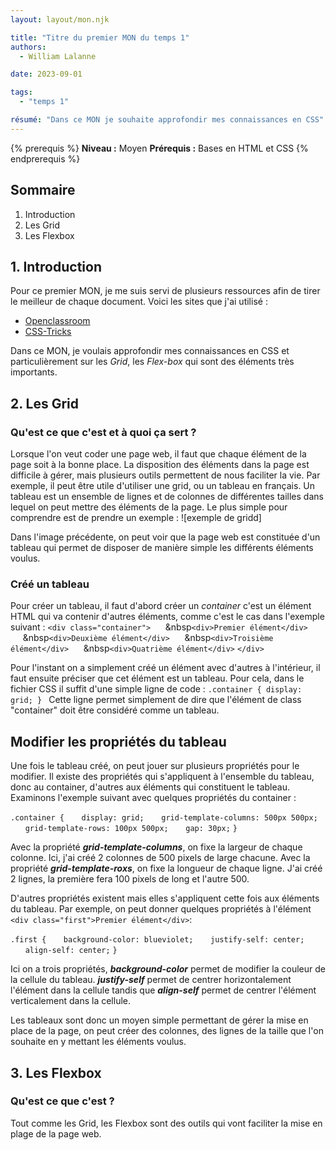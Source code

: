 ```yaml
---
layout: layout/mon.njk

title: "Titre du premier MON du temps 1"
authors:
  - William Lalanne

date: 2023-09-01

tags: 
  - "temps 1"

résumé: "Dans ce MON je souhaite approfondir mes connaissances en CSS"
---
```


{% prerequis %}
**Niveau :** Moyen
**Prérequis :** Bases en HTML et CSS
{% endprerequis %}

## Sommaire

1. Introduction
2. Les Grid 
3. Les Flexbox


## 1. Introduction
Pour ce premier MON, je me suis servi de plusieurs ressources afin de tirer le meilleur de chaque document. Voici les sites que j'ai utilisé : 
- [Openclassroom](https://openclassrooms.com/fr/courses/5295881-create-web-page-layouts-with-css/5341491-set-media-queries-for-different-devices)
- [CSS-Tricks](https://css-tricks.com/snippets/css/complete-guide-grid/)

Dans ce MON, je voulais approfondir mes connaissances en CSS et particulièrement sur les *Grid*, les *Flex-box* qui sont des éléments très importants.



## 2. Les Grid
### Qu'est ce que c'est et à quoi ça sert ? 
Lorsque l'on veut coder une page web, il faut que chaque élément de la page soit à la bonne place. La disposition des éléments dans la page est difficile à gérer, mais plusieurs outils permettent de nous faciliter la vie. Par exemple, il peut être utile d'utiliser une grid, ou un tableau en français. Un tableau est un ensemble de lignes et de colonnes de différentes tailles dans lequel on peut mettre des éléments de la page. 
Le plus simple pour comprendre est de prendre un exemple :
![exemple de gridd]

Dans l'image précédente, on peut voir que la page web est constituée d'un tableau qui permet de disposer de manière simple les différents éléments voulus. 


### Créé un tableau
Pour créer un tableau, il faut d'abord créer un *container* c'est un élément HTML qui va contenir d'autres éléments, comme c'est le cas dans l'exemple suivant : 
`<div class="container">`
&nbsp;&nbsp;&nbsp;&nbsp;&nbsp;&nbsp`<div>Premier élément</div>`
&nbsp;&nbsp;&nbsp;&nbsp;&nbsp;&nbsp`<div>Deuxième élément</div>`
&nbsp;&nbsp;&nbsp;&nbsp;&nbsp;&nbsp`<div>Troisième élément</div>`
&nbsp;&nbsp;&nbsp;&nbsp;&nbsp;&nbsp`<div>Quatrième élément</div>`
`</div>`


Pour l'instant on a simplement créé un élément avec d'autres à l'intérieur, il faut ensuite préciser que cet élément est un tableau. Pour cela, dans le fichier CSS il suffit d'une simple ligne de code : 
`.container {
    display: grid;
}
`
Cette ligne permet simplement de dire que l'élément de class "container" doit être considéré comme un tableau. 


## Modifier les propriétés du tableau
Une fois le tableau créé, on peut jouer sur plusieurs propriétés pour le modifier. Il existe des propriétés qui s'appliquent à l'ensemble du tableau, donc au container, d'autres aux éléments qui constituent le tableau. 
Examinons l'exemple suivant avec quelques propriétés du container : 

`.container {`
    &nbsp;&nbsp;&nbsp;&nbsp;&nbsp;&nbsp;`display: grid;`
    &nbsp;&nbsp;&nbsp;&nbsp;&nbsp;&nbsp;`grid-template-columns: 500px 500px;`
    &nbsp;&nbsp;&nbsp;&nbsp;&nbsp;&nbsp;`grid-template-rows: 100px 500px;`
    &nbsp;&nbsp;&nbsp;&nbsp;&nbsp;&nbsp;`gap: 30px;`
`}`

Avec la propriété ***grid-template-columns***, on fixe la largeur de chaque colonne. Ici, j'ai créé 2 colonnes de 500 pixels de large chacune. 
Avec la propriété ***grid-template-roxs***, on fixe la longueur de chaque ligne. J'ai créé 2 lignes, la première fera 100 pixels de long et l'autre 500. 

D'autres propriétés existent mais elles s'appliquent cette fois aux éléments du tableau. Par exemple, on peut donner quelques propriétés à l'élément `<div class="first">Premier élément</div>`: 

`.first {`
&nbsp;&nbsp;&nbsp;&nbsp;&nbsp;&nbsp;`background-color: blueviolet;`
&nbsp;&nbsp;&nbsp;&nbsp;&nbsp;&nbsp;`justify-self: center;`
&nbsp;&nbsp;&nbsp;&nbsp;&nbsp;&nbsp;`align-self: center;`
`}`

Ici on a trois propriétés, ***background-color*** permet de modifier la couleur de la cellule du tableau. 
***justify-self*** permet de centrer horizontalement l'élément dans la cellule tandis que ***align-self*** permet de centrer l'élément verticalement dans la cellule. 

Les tableaux sont donc un moyen simple permettant de gérer la mise en place de la page, on peut créer des colonnes, des lignes de la taille que l'on souhaite en y mettant les éléments voulus. 

## 3. Les Flexbox 
### Qu'est ce que c'est ? 

Tout comme les Grid, les Flexbox sont des outils qui vont faciliter la mise en plage de la page web. 


